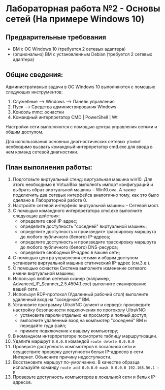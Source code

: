 # Лабораторная работа №2 - Основы сетей (На примере Windows 10)

## Предварительные требования
- ВМ с ОС Windows 10 (требуется 2 сетевых адаптера)
- (опционально) ВМ с установленным Debian (требуется 2 сетевых адаптера)

## Общие сведения:
Административные задачи в ОС Windows 10 выполняются с помощью следующих инструментов:
1) Служебные –> Windows –> Панель управления
2) Пуск –> Средства администрирования Windows
3) Консоль mmc: оснастки 
4) Командный интерпретатор CMD | PowerShell | Wt

Настройки сети выполняются с помощью центра управления сетями и общим доступом.

Для использования основных диагностических сетевых утилит необходимо вызвать командный интерпретатор cmd.exe для ввода в нем команд сетевой диагностики.

## План выполнения работы:
1) Подготовьте виртуальный стенд: виртуальная машина win10. Для этого необходимо в VirtualBox выполнять импорт конфигураций и выбрать образ виртуальной машины – Win10.ova. А также подключить два сетевых интерфейса аналогично тому, как это было сделано в Лабораторной работе 0.
2) Настройте сетевой интерфейс виртуальной машины – Сетевой мост.
3) С помощью командного интерпретатора cmd.exe выполните следующие действия:
    - определите свой IP-адрес;
    - определите доступность "соседней" виртуальной машины;
    - определите доступность и произведите трассировку маршрута до любого публичного (белого) IP-адреса;
    - определите доступность и произведите трассировку маршрута до любого публичного (белого) DNS-ресурса;
    - определите свободный IP-адрес в вашей сети;
4) С помощью центра управления сетями и общим доступом установите виртуальной машине статический IP-адрес (см.3.e.).
5) С помощью оснастки Система выполните изменение сетевого имени виртуальной машины;
6) Используя любой сетевой сканер (например, Advanced_IP_Scanner_2.5.4594.1.exe) выполните сканирование вашей сети.
7) Используя RDP-протокол (Удаленный рабочий стол) выполните удаленный вход на "соседнюю" ВМ.
8) Установите программу UltraVNC (клиент и сервер):
произведите настройку безопасности подключения по протоколу UltraVNC: 
    - установите пароли отдельно на просмотр и полный доступ;
    - выполните удаленный вход на компьютер "соседней" ВМ и передайте туда файл;
    - примите подключение к вашему компьютеру;
9) В командном интерпретаторе посмотрите таблицу маршрутизации.
10) Удалите маршрут `0.0.0.0` командой `route delete 0.0.0.0`
11) Проверьте доступность компьютеров в локальной сети и осуществите проверку доступности белых IP-адресов в сети Интернет. Объясните причину недоступности.
12) Восстановите маршрут по-умолчанию. В качестве образца используйте команду `route add 0.0.0.0 mask 0.0.0.0 192.168.56.1 –p`
13) Проверьте доступность компьютеров в локальной сети и белых IP-адресов.